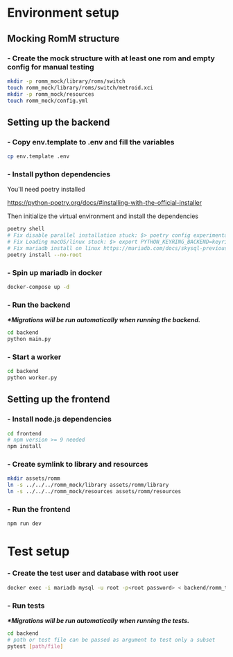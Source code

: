 # Environment setup

## Mocking RomM structure

### - Create the mock structure with at least one rom and empty config for manual testing

```sh
mkdir -p romm_mock/library/roms/switch
touch romm_mock/library/roms/switch/metroid.xci
mkdir -p romm_mock/resources
touch romm_mock/config.yml
```

## Setting up the backend

### - Copy env.template to .env and fill the variables

```sh
cp env.template .env
```

### - Install python dependencies

You'll need poetry installed

https://python-poetry.org/docs/#installing-with-the-official-installer

Then initialize the virtual environment and install the dependencies

```sh
poetry shell
# Fix disable parallel installation stuck: $> poetry config experimental.new-installer false
# Fix Loading macOS/linux stuck: $> export PYTHON_KEYRING_BACKEND=keyring.backends.null.Keyring
# Fix mariadb install on linux https://mariadb.com/docs/skysql-previous-release/connect/programming-languages/c/install/#Installation_via_Package_Repository_(Linux): $> sudo apt install libmariadb3 libmariadb-dev
poetry install --no-root
```

### - Spin up mariadb in docker

```sh
docker-compose up -d
```

### - Run the backend

*__*Migrations will be run automatically when running the backend.__*

```sh
cd backend
python main.py
```


### - Start a worker

```sh
cd backend
python worker.py
```

## Setting up the frontend

### - Install node.js dependencies

```sh
cd frontend
# npm version >= 9 needed
npm install
```

### - Create symlink to library and resources
```sh
mkdir assets/romm
ln -s ../../../romm_mock/library assets/romm/library
ln -s ../../../romm_mock/resources assets/romm/resources
```

### - Run the frontend

```sh
npm run dev
```

# Test setup

### - Create the test user and database with root user

```sh
docker exec -i mariadb mysql -u root -p<root password> < backend/romm_test/setup.sql
```

### - Run tests

*__*Migrations will be run automatically when running the tests.__*

```sh
cd backend
# path or test file can be passed as argument to test only a subset
pytest [path/file]
```
